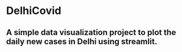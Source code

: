 # DelhiCovid
## A simple data visualization project to plot the daily new cases in Delhi using streamlit.
